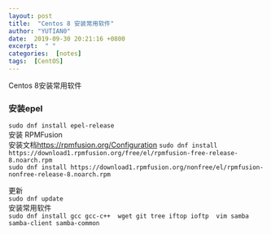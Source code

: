 ```yaml
---
layout: post                      
title:  "Centos 8 安装常用软件"
author: "YUTIAN0"           
date:  2019-09-30 20:21:16 +0800
excerpt:  " "  
categories:  [notes]                
tags:  [CentOS]
---            
```

Centos 8安装常用软件
### 安装epel  
`sudo dnf install epel-release`  
安装 RPMFusion  
安装文档<https://rpmfusion.org/Configuration>
`sudo dnf install https://download1.rpmfusion.org/free/el/rpmfusion-free-release-8.noarch.rpm`  
`sudo dnf install https://download1.rpmfusion.org/nonfree/el/rpmfusion-nonfree-release-8.noarch.rpm`  


 更新  
`sudo dnf update`  
 安装常用软件  
`sudo dnf install gcc gcc-c++  wget git tree iftop ioftp  vim samba samba-client samba-common`
